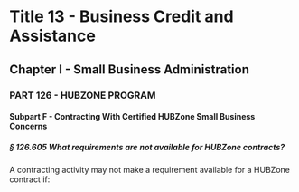 
# Title 13 - Business Credit and Assistance
## Chapter I - Small Business Administration
### PART 126 - HUBZONE PROGRAM
#### Subpart F - Contracting With Certified HUBZone Small Business Concerns
##### § 126.605 What requirements are not available for HUBZone contracts?

A contracting activity may not make a requirement available for a HUBZone contract if:
